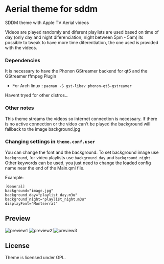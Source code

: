 # Aerial theme for sddm

SDDM theme with Apple TV Aerial videos

Videos are played randomly and diferent playlists are used based on time of day (only day and night diferenciation, night between 5pm - 5am) its possible to tweak to have more time diferentiation, the one used is provided with the videos.


### Dependencies

It is necessary to have the Phonon GStreamer backend for qt5 and the GStreamer ffmpeg Plugin
- For Arch linux : `pacman -S gst-libav phonon-qt5-gstreamer`

Havent tryed for other distros...

### Other notes

This theme streams the videos so internet connection is necessary.
If there is no active connection or the video can't be played the background will fallback to the image background.jpg

### Changing settings in `theme.conf.user`

You can change the font and the background.
To set background image use `background`, for video playlists use `background_day` and `background_night`. Other keywords can be used, you just need to change the loaded config name near the end of the Main.qml file.

Example:


```
[General]
background="image.jpg"
background_day="playlist_day.m3u"
background_night="playlist_night.m3u"
displayFont="Montserrat"
```

## Preview

![preview1](preview1.gif)
![preview2](preview2.gif)
![preview3](preview3.gif)

## License

Theme is licensed under GPL.

